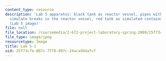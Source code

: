 ```yaml
---
content_type: resource
description: 'Lab 5 apparatus: black tank as reactor vessel, pipes with valves to
  simulate breaks in the reactor vessel, red tank as simulated containment vessel.
  (Lab 5 image)'
file: null
file_location: /coursemedia/2-672-project-laboratory-spring-2009/25f73c7e887c7ff8d97c24aca504afcf_lab51.jpg
file_type: image/jpeg
resourcetype: Image
title: Lab 5-1
uid: 25f73c7e-887c-7ff8-d97c-24aca504afcf
---
```

